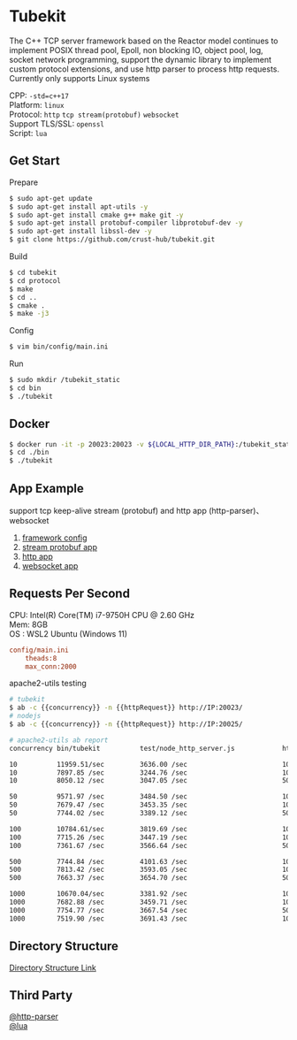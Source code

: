 # Tubekit

The C++ TCP server framework based on the Reactor model continues to implement POSIX thread pool, Epoll, non blocking IO, object pool, log, socket network programming, support the dynamic library to implement custom protocol extensions, and use http parser to process http requests. Currently only supports Linux systems

CPP: `-std=c++17`  
Platform: `linux`  
Protocol: `http` `tcp stream(protobuf)` `websocket`  
Support TLS/SSL: `openssl`  
Script: `lua`  

## Get Start

Prepare

```bash
$ sudo apt-get update
$ sudo apt-get install apt-utils -y
$ sudo apt-get install cmake g++ make git -y
$ sudo apt-get install protobuf-compiler libprotobuf-dev -y
$ sudo apt-get install libssl-dev -y
$ git clone https://github.com/crust-hub/tubekit.git
```

Build

```bash
$ cd tubekit
$ cd protocol
$ make
$ cd ..
$ cmake .
$ make -j3
```

Config

```bash
$ vim bin/config/main.ini
```

Run

```bash
$ sudo mkdir /tubekit_static
$ cd bin
$ ./tubekit 
```

## Docker

```bash
$ docker run -it -p 20023:20023 -v ${LOCAL_HTTP_DIR_PATH}:/tubekit_static gaowanlu/tubekit:latest bash
$ cd ./bin
$ ./tubekit
```

## App Example

support tcp keep-alive stream (protobuf) and http app (http-parser)、websocket

1. [framework config](https://github.com/crust-hub/tubekit/blob/main/bin/config/main.ini)
2. [stream protobuf app](https://github.com/crust-hub/tubekit/blob/main/src/app/stream_app.cpp)
3. [http app](https://github.com/crust-hub/tubekit/blob/main/src/app/http_app.cpp)
4. [websocket app](https://github.com/crust-hub/tubekit/blob/main/src/app/websocket_app.cpp)

## Requests Per Second

CPU: Intel(R) Core(TM) i7-9750H CPU @ 2.60 GHz  
Mem: 8GB  
OS : WSL2 Ubuntu (Windows 11)

```ini
config/main.ini 
    theads:8  
    max_conn:2000  
```

apache2-utils testing

```bash
# tubekit
$ ab -c {{concurrency}} -n {{httpRequest}} http://IP:20023/
# nodejs
$ ab -c {{concurrency}} -n {{httpRequest}} http://IP:20025/
```

```bash
# apache2-utils ab report
concurrency bin/tubekit          test/node_http_server.js            httpRequest     responseBodySize

10          11959.51/sec         3636.00 /sec                        10000           890bytes
10          7897.85 /sec         3244.76 /sec                        100000          890bytes
10          8050.12 /sec         3047.05 /sec                        500000          890bytes

50          9571.97 /sec         3484.50 /sec                        10000           890bytes
50          7679.47 /sec         3453.35 /sec                        100000          890bytes
50          7744.02 /sec         3389.12 /sec                        500000          890bytes

100         10784.61/sec         3819.69 /sec                        10000           890bytes
100         7715.26 /sec         3447.19 /sec                        100000          890bytes
100         7361.67 /sec         3566.64 /sec                        500000          890bytes

500         7744.84 /sec         4101.63 /sec                        10000           890bytes
500         7813.42 /sec         3593.05 /sec                        100000          890bytes
500         7663.37 /sec         3654.70 /sec                        500000          890bytes

1000        10670.04/sec         3381.92 /sec                        10000           890bytes
1000        7682.88 /sec         3459.71 /sec                        100000          890bytes
1000        7754.77 /sec         3667.54 /sec                        500000          890bytes
1000        7519.90 /sec         3691.43 /sec                        1000000         890bytes
```

## Directory Structure

[Directory Structure Link](./doc/dir_detail.md)

## Third Party

[@http-parser](https://github.com/nodejs/http-parser)  
[@lua](https://github.com/lua/lua)  
